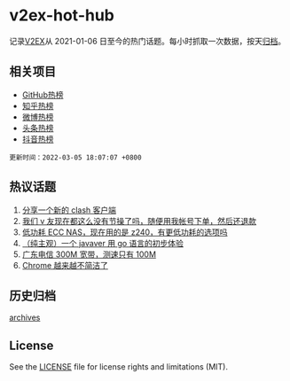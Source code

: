 # v2ex-hot-hub

 记录[V2EX](https://www.v2ex.com/)从 2021-01-06 日至今的热门话题。每小时抓取一次数据，按天[归档](archives)。
 
 ## 相关项目

- [GitHub热榜](https://github.com/snaildev/github-hot-hub)
- [知乎热榜](https://github.com/snaildev/zhihu-hot-hub)
- [微博热榜](https://github.com/snaildev/weibo-hot-hub)
- [头条热榜](https://github.com/snaildev/toutiao-hot-hub)
- [抖音热榜](https://github.com/snaildev/douyin-hot-hub)


 `更新时间：2022-03-05 18:07:07 +0800`

## 热议话题

1. [分享一个新的 clash 客户端](https://www.v2ex.com/t/838078)
1. [我们 v 友现在都这么没有节操了吗，随便用我帐号下单，然后还退款](https://www.v2ex.com/t/838139)
1. [低功耗 ECC NAS，现在用的是 z240，有更低功耗的选项吗](https://www.v2ex.com/t/838111)
1. [（纯主观）一个 javaver 用 go 语言的初步体验](https://www.v2ex.com/t/838094)
1. [广东电信 300M 宽带，测速只有 100M](https://www.v2ex.com/t/838102)
1. [Chrome 越来越不简洁了](https://www.v2ex.com/t/838079)

## 历史归档

[archives](archives)

## License

See the [LICENSE](LICENSE) file for license rights and limitations (MIT).
